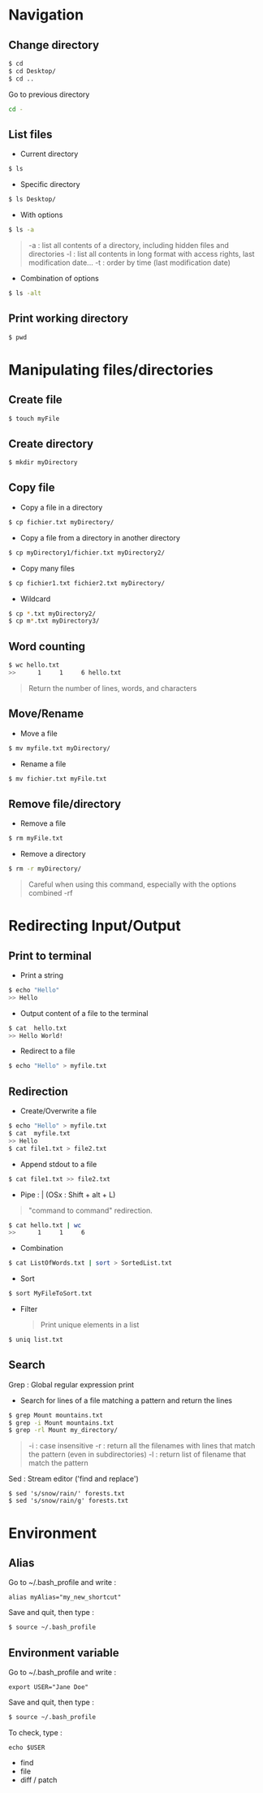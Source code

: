 # Navigation
## Change directory
```bash
$ cd 
$ cd Desktop/
$ cd ..
```
Go to previous directory
```bash
cd -
```
## List files 
- Current directory
```bash 
$ ls
```
- Specific directory 
```bash 
$ ls Desktop/
```
- With options
```bash
$ ls -a
```
> -a : list all contents of a directory, including hidden files and directories
> -l : list all contents in long format with access rights, last modification date...
> -t : order by time (last modification date)

- Combination of options 
```bash
$ ls -alt
```
## Print working directory
```bash
$ pwd
```

# Manipulating files/directories
## Create file
```bash
$ touch myFile
```
## Create directory
```bash
$ mkdir myDirectory
```
## Copy file
- Copy a file in a directory
```bash
$ cp fichier.txt myDirectory/
```
- Copy a file from a directory in another directory
```bash
$ cp myDirectory1/fichier.txt myDirectory2/
```
- Copy many files 
```bash
$ cp fichier1.txt fichier2.txt myDirectory/
```
- Wildcard
```bash
$ cp *.txt myDirectory2/
$ cp m*.txt myDirectory3/
```
## Word counting
```bash
$ wc hello.txt
>>      1     1     6 hello.txt
```
> Return the number of lines, words, and characters
## Move/Rename
- Move a file 
```bash
$ mv myfile.txt myDirectory/
```
- Rename a file
```bash
$ mv fichier.txt myFile.txt
```

## Remove file/directory
- Remove a file 
```bash
$ rm myFile.txt
```
- Remove a directory 
```bash
$ rm -r myDirectory/
```  
> Careful when using this command, especially with the options combined -rf

# Redirecting Input/Output

## Print to terminal
- Print a string
```bash
$ echo "Hello"
>> Hello
``` 
- Output content of a file to the terminal 
```bash
$ cat  hello.txt
>> Hello World!
``` 
- Redirect to a file 
```bash
$ echo "Hello" > myfile.txt
``` 
## Redirection
- Create/Overwrite a file
```bash
$ echo "Hello" > myfile.txt
$ cat  myfile.txt
>> Hello
$ cat file1.txt > file2.txt
``` 

- Append stdout to a file
```bash
$ cat file1.txt >> file2.txt
```  

- Pipe : | (OSx : Shift + alt + L)
> "command to command" redirection.
```bash
$ cat hello.txt | wc
>>      1     1     6 
```
- Combination
```bash
$ cat ListOfWords.txt | sort > SortedList.txt
```
- Sort
```bash
$ sort MyFileToSort.txt
```
- Filter
	>Print unique elements in a list 
```bash
$ uniq list.txt
```
## Search
Grep : Global regular expression print
- Search for lines of a file matching a pattern and return the lines
```bash
$ grep Mount mountains.txt
$ grep -i Mount mountains.txt
$ grep -rl Mount my_directory/
```
> -i : case insensitive 
> -r : return all the filenames with lines that match the pattern (even in subdirectories)
> -l : return list of filename that match the pattern

Sed : Stream editor ('find and replace')
```
$ sed 's/snow/rain/' forests.txt
$ sed 's/snow/rain/g' forests.txt
```
# Environment
## Alias
Go to ~/.bash_profile and write : 
```
alias myAlias="my_new_shortcut"
```
Save and quit, then type : 
```bash
$ source ~/.bash_profile
```
## Environment variable
Go to ~/.bash_profile and write : 
```
export USER="Jane Doe"
```
Save and quit, then type : 
```bash
$ source ~/.bash_profile
```
To check, type : 
```
echo $USER
```

- find 
- file
- diff / patch
<!--stackedit_data:
eyJoaXN0b3J5IjpbLTIxMDEwMDY0NjIsLTE3MDMxMzgyNzIsMT
IyNTA0MjcxMCwtMTA3MzU1NTMyMywtMTEyMTcyNDIwMiwtNjUz
MzE1MDk2LDE3Nzk0NDU1MDUsMjEyMDI4NTEyMCwtMTYxMjQ4OT
I2MiwxNTU1MzQ4MDM4LDcwNDc0NTI4MSwyMTQwNjkwODE4LC0x
Njc1MjE4NTYyLDEwMzg1OTYxNywtOTgyODE3MDUyLC0xMzEyNz
Y2Mzg0LDE5NTY2MzM5NjcsNTk5OTc0ODE4LC0xMDcyNjU1Mjc4
LDE0MTQ3ODU3ODJdfQ==
-->